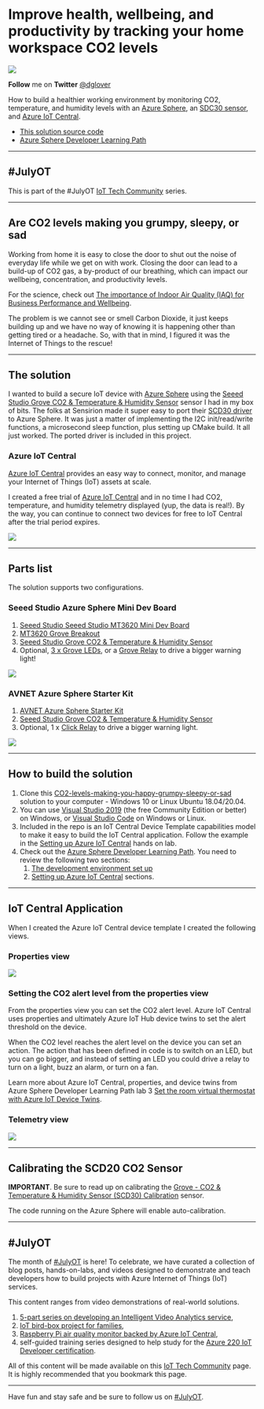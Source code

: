 # Improve health, wellbeing, and productivity by tracking your home workspace CO2 levels

![](https://raw.githubusercontent.com/gloveboxes/CO2-levels-making-you-happy-grumpy-sleepy-or-sad/master/resources/banner.png)

**Follow** me on **Twitter** [@dglover](https://twitter.com/dglover)

How to build a healthier working environment by monitoring CO2, temperature, and humidity levels with an [Azure Sphere](https://azure.microsoft.com/en-gb/services/azure-sphere/?WT.mc_id=julyot-co2-dglover), an [SDC30 sensor](https://www.seeedstudio.com/Grove-CO2-Temperature-Humidity-Sensor-SCD30-p-2911.html), and [Azure IoT Central](https://azure.microsoft.com/en-gb/services/iot-central/?WT.mc_id=julyot-co2-dglover).

* [This solution source code](https://github.com/gloveboxes/CO2-levels-making-you-happy-grumpy-sleepy-or-sad)
* [Azure Sphere Developer Learning Path](https://github.com/gloveboxes/Azure-Sphere-Learning-Path)

---

## #JulyOT

This is part of the #JulyOT [IoT Tech Community](http://aka.ms/julyot) series.

<!-- | | |
|---|---|
|![](https://raw.githubusercontent.com/gloveboxes/CO2-levels-making-you-happy-grumpy-sleepy-or-sad/master/resources/grumpy.png)| ![](https://raw.githubusercontent.com/gloveboxes/CO2-levels-making-you-happy-grumpy-sleepy-or-sad/master/resources/co2-ppm-chart.jpg) | -->

---

## Are CO2 levels making you grumpy, sleepy, or sad

Working from home it is easy to close the door to shut out the noise of everyday life while we get on with work. Closing the door can lead to a build-up of CO2 gas, a by-product of our breathing, which can impact our wellbeing, concentration, and productivity levels.

For the science, check out [The importance of Indoor Air Quality (IAQ) for Business Performance and Wellbeing](https://iotfactory.eu/the-importance-of-indoor-air-quality-iaq-for-business-performance-and-wellbeing/).

The problem is we cannot see or smell Carbon Dioxide, it just keeps building up and we have no way of knowing it is happening other than getting tired or a headache. So, with that in mind, I figured it was the Internet of Things to the rescue!

---

## The solution

I wanted to build a secure IoT device with [Azure Sphere](https://azure.microsoft.com/en-gb/services/azure-sphere/?WT.mc_id=julyot-co2-dglover) using the [Seeed Studio Grove CO2 & Temperature & Humidity Sensor](https://www.seeedstudio.com/Grove-CO2-Temperature-Humidity-Sensor-SCD30-p-2911.html) sensor I had in my box of bits. The folks at Sensirion made it super easy to port their [SCD30 driver](https://github.com/Sensirion/embedded-scd) to Azure Sphere. It was just a matter of implementing the I2C init/read/write functions, a microsecond sleep function, plus setting up CMake build. It all just worked. The ported driver is included in this project.

### Azure IoT Central

[Azure IoT Central](https://azure.microsoft.com/en-in/services/iot-central/?WT.mc_id=julyot-co2-dglover) provides an easy way to connect, monitor, and manage your Internet of Things (IoT) assets at scale.

I created a free trial of [Azure IoT Central](https://azure.microsoft.com/en-gb/services/iot-central/?WT.mc_id=julyot-co2-dglover) and in no time I had CO2, temperature, and humidity telemetry displayed (yup, the data is real!). By the way, you can continue to connect two devices for free to IoT Central after the trial period expires.

![](https://raw.githubusercontent.com/gloveboxes/CO2-levels-making-you-happy-grumpy-sleepy-or-sad/master/resources/iot-central-dash.png)

---

## Parts list

The solution supports two configurations.

### Seeed Studio Azure Sphere Mini Dev Board

1. [Seeed Studio Seeed Studio MT3620 Mini Dev Board](https://www.seeedstudio.com/mt3620-for-azure-sphere)
2. [MT3620 Grove Breakout](https://www.seeedstudio.com/MT3620-Grove-Breakout-p-4043.html)
3. [Seeed Studio Grove CO2 & Temperature & Humidity Sensor](https://www.seeedstudio.com/Grove-CO2-Temperature-Humidity-Sensor-SCD30-p-2911.html)
4. Optional, [3 x Grove LEDs](https://raw.githubusercontent.com/gloveboxes/CO2-levels-making-you-happy-grumpy-sleepy-or-sad/master/![](https://raw.githubusercontent.com/gloveboxes/CO2-levels-making-you-happy-grumpy-sleepy-or-sad/master/resources/seeed_studio-azure-sphere_mini.jpg)), or a [Grove Relay](https://www.seeedstudio.com/Grove-Relay.html) to drive a bigger warning light!

![](https://raw.githubusercontent.com/gloveboxes/CO2-levels-making-you-happy-grumpy-sleepy-or-sad/master/resources/seeed_studio-azure-sphere_mini.jpg)

### AVNET Azure Sphere Starter Kit

1. [AVNET Azure Sphere Starter Kit](https://www.avnet.com/shop/us/products/avnet-engineering-services/aes-ms-mt3620-sk-g-3074457345636825680/)
2. [Seeed Studio Grove CO2 & Temperature & Humidity Sensor](https://www.seeedstudio.com/Grove-CO2-Temperature-Humidity-Sensor-SCD30-p-2911.html)
3. Optional, 1 x [Click Relay](https://www.mikroe.com/relay-click) to drive a bigger warning light.

![](https://raw.githubusercontent.com/gloveboxes/CO2-levels-making-you-happy-grumpy-sleepy-or-sad/master/resources/avnet_azure_sphere_starter_kit.jpg)

---

## How to build the solution

1. Clone this [CO2-levels-making-you-happy-grumpy-sleepy-or-sad](https://github.com/gloveboxes/CO2-levels-making-you-happy-grumpy-sleepy-or-sad) solution to your computer - Windows 10 or Linux Ubuntu 18.04/20.04.
2. You can use [Visual Studio 2019](https://visualstudio.microsoft.com/vs/?WT.mc_id=julyot-co2-dglover) (the free Community Edition or better) on Windows, or [Visual Studio Code](https://code.visualstudio.com/?WT.mc_id=julyot-co2-dglover) on Windows or Linux.
3. Included in the repo is an IoT Central Device Template capabilities model to make it easy to build the IoT Central application. Follow the example in the [Setting up Azure IoT Central](https://github.com/gloveboxes/Azure-Sphere-Learning-Path/tree/master/zdocs_vs_code_iot_central/Lab_2_Send_Telemetry_to_Azure_IoT_Central) hands on lab.
4. Check out the [Azure Sphere Developer Learning Path](https://github.com/gloveboxes/Azure-Sphere-Learning-Path). You need to review the following two sections:
    1. [The development environment set up](https://github.com/gloveboxes/Azure-Sphere-Learning-Path/tree/master/zdocs_vs_code_iot_central/Lab_0_Introduction_and_Lab_Set_Up)
    2. [Setting up Azure IoT Central](https://github.com/gloveboxes/Azure-Sphere-Learning-Path/tree/master/zdocs_vs_code_iot_central/Lab_2_Send_Telemetry_to_Azure_IoT_Central) sections.

---

## IoT Central Application

When I created the Azure IoT Central device template I created the following views.

### Properties view

![](https://raw.githubusercontent.com/gloveboxes/CO2-levels-making-you-happy-grumpy-sleepy-or-sad/master/resources/iot-central-view-properties.png)

### Setting the CO2 alert level from the properties view

From the properties view you can set the CO2 alert level. Azure IoT Central uses properties and ultimately Azure IoT Hub device twins to set the alert threshold on the device. 

When the CO2 level reaches the alert level on the device you can set an action. The action that has been defined in code is to switch on an LED, but you can go bigger, and instead of setting an LED you could drive a relay to turn on a light, buzz an alarm, or turn on a fan.

Learn more about Azure IoT Central, properties, and device twins from Azure Sphere Developer Learning Path lab 3 [Set the room virtual thermostat with Azure IoT Device Twins](https://github.com/gloveboxes/Azure-Sphere-Learning-Path/tree/master/zdocs_vs_code_iot_central/Lab_3_Control_Device_with_Device_Twins).

### Telemetry view

![](https://raw.githubusercontent.com/gloveboxes/CO2-levels-making-you-happy-grumpy-sleepy-or-sad/master/resources/iot-central-view-telemetry.png)

---

## Calibrating the SCD20 CO2 Sensor

**IMPORTANT**. Be sure to read up on calibrating the [Grove - CO2 & Temperature & Humidity Sensor (SCD30) Calibration](https://wiki.seeedstudio.com/Grove-CO2_Temperature_Humidity_Sensor-SCD30/#calibration) sensor.

The code running on the Azure Sphere will enable auto-calibration.

---

## #JulyOT

The month of [#JulyOT](https://twitter.com/hashtag/JulyOT?src=hash&ref_src=twsrc%5Etfw) is here!  To celebrate, we have curated a collection of  blog posts, hands-on-labs, and videos designed to demonstrate and teach developers how to build projects with Azure Internet of Things (IoT) services.

This content ranges from video demonstrations of real-world solutions.

1. [5-part series on developing an Intelligent Video Analytics service](https://github.com/toolboc/Intelligent-Video-Analytics-with-NVIDIA-Jetson-and-Microsoft-Azure),  
2. [IoT bird-box project for families](https://github.com/jimbobbennett/smart-garden-ornaments),  
3. [Raspberry Pi air quality monitor backed by Azure IoT Central](https://www.youtube.com/watch?v=ayIrNB8gh68), 
4. self-guided training series designed to help study for the [Azure 220 IoT Developer certification](https://docs.microsoft.com/en-us/learn/certifications/exams/az-220?WT.mc_id=julyot-co2-dglover).

All of this content will be made available on this [IoT Tech Community](http://aka.ms/julyot) page.  It is highly recommended that you bookmark this page.

---

Have fun and stay safe and be sure to follow us on [#JulyOT](https://twitter.com/hashtag/JulyOT?src=hash&ref_src=twsrc%5Etfw).
